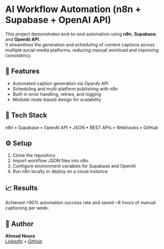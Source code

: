 # AI Workflow Automation (n8n + Supabase + OpenAI API)

This project demonstrates end-to-end automation using **n8n**, **Supabase**, and **OpenAI API**.  
It streamlines the generation and scheduling of content captions across multiple social media platforms, reducing manual workload and improving consistency.

## 🚀 Features
- Automated caption generation via OpenAI API  
- Scheduling and multi-platform publishing with n8n  
- Built-in error handling, retries, and logging  
- Modular node-based design for scalability  

## 🧰 Tech Stack
n8n • Supabase • OpenAI API • JSON • REST APIs • Webhooks • GitHub

## ⚙️ Setup
1. Clone the repository  
2. Import workflow JSON files into n8n  
3. Configure environment variables for Supabase and OpenAI  
4. Run n8n locally or deploy on a cloud instance  

## 📈 Results
Achieved >90% automation success rate and saved ~8 hours of manual captioning per week.

## 👤 Author
**Ahmad Noura**  
[LinkedIn](https://www.linkedin.com/in/ahmad-noura-205bb11b5) • [GitHub](https://github.com/ahmadnoura123)
